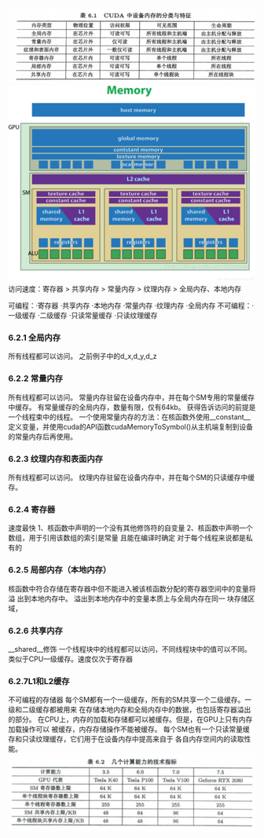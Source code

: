 ![pic](./%E8%A1%A86-1%20CUDA%E4%B8%AD%E8%AE%BE%E5%A4%87%E5%86%85%E5%AD%98%E7%9A%84%E5%88%86%E7%B1%BB%E4%B8%8E%E7%89%B9%E5%BE%81.png)
![pic](./cuda%E5%86%85%E5%AD%98%E7%BB%84%E7%BB%87%E7%A4%BA%E6%84%8F%E5%9B%BE.png)
访问速度：寄存器 > 共享内存  > 常量内存 > 纹理内存 > 全局内存、本地内存

可编程：·寄存器 ·共享内存 ·本地内存 ·常量内存 ·纹理内存 ·全局内存
不可编程：·一级缓存 ·二级缓存 ·只读常量缓存 ·只读纹理缓存
### 6.2.1 全局内存  
所有线程都可以访问。
之前例子中的d_x,d_y,d_z
### 6.2.2 常量内存
所有线程都可以访问。
常量内存驻留在设备内存中，并在每个SM专用的常量缓存中缓存。
有常量缓存的全局内存，数量有限，仅有64kb。
获得告诉访问的前提是一个线程束中的线程。
一个使用常量内存的方法：在核函数外使用__constant__定义变量，并使用cuda的API函数cudaMemoryToSymbol()从主机端复制到设备的常量内存后再使用。
### 6.2.3 纹理内存和表面内存
所有线程都可以访问。
纹理内存驻留在设备内存中，并在每个SM的只读缓存中缓存。
### 6.2.4 寄存器
速度最快
1、核函数中声明的一个没有其他修饰符的自变量
2、核函数中声明一个数组，用于引用该数组的索引是常量 且能在编译时确定
对于每个线程来说都是私有的
### 6.2.5 局部内存（本地内存）
核函数中符合存储在寄存器中但不能进入被该核函数分配的寄存器空间中的变量将溢 出到本地内存中。
溢出到本地内存中的变量本质上与全局内存在同一 块存储区域，
### 6.2.6 共享内存
__shared__修饰
一个线程块中的线程都可以访问，不同线程块中的值可以不同。
类似于CPU一级缓存。速度仅次于寄存器

### 6.2.7L1和L2缓存
不可编程的存储器
每个SM都有一个一级缓存，所有的SM共享一个二级缓存。一级和二级缓存都被用来 在存储本地内存和全局内存中的数据，也包括寄存器溢出的部分。
在CPU上，内存的加载和存储都可以被缓存。但是，在GPU上只有内存加载操作可以 被缓存，内存存储操作不能被缓存。
每个SM也有一个只读常量缓存和只读纹理缓存，它们用于在设备内存中提高来自于 各自内存空间内的读取性能。
![pic](./%E5%87%A0%E4%B8%AA%E4%B8%8D%E5%90%8C%E5%9E%8B%E5%8F%B7%E6%98%BE%E5%8D%A1%E7%9A%84%E5%90%84%E7%A7%8D%E5%86%85%E5%AD%98%E6%8C%87%E6%A0%87.png)